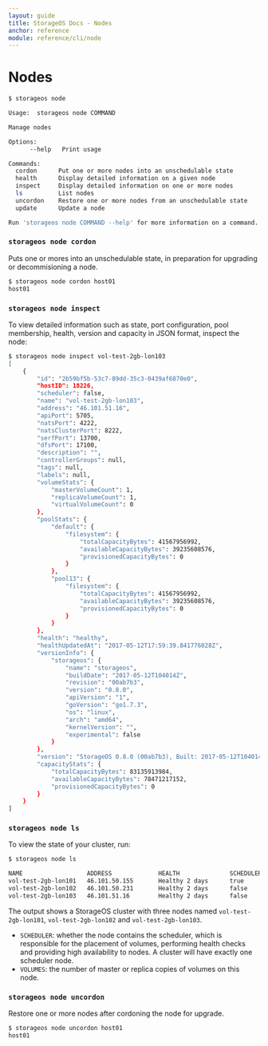 ```yaml
---
layout: guide
title: StorageOS Docs - Nodes
anchor: reference
module: reference/cli/node
---
```


# Nodes

```bash
$ storageos node

Usage:	storageos node COMMAND

Manage nodes

Options:
      --help   Print usage

Commands:
  cordon      Put one or more nodes into an unschedulable state
  health      Display detailed information on a given node
  inspect     Display detailed information on one or more nodes
  ls          List nodes
  uncordon    Restore one or more nodes from an unschedulable state
  update      Update a node

Run 'storageos node COMMAND --help' for more information on a command.
```

### `storageos node cordon`

Puts one or mores into an unschedulable state, in preparation for upgrading or
decommisioning a node.

```bash
$ storageos node cordon host01
host01
```

### `storageos node inspect`

To view detailed information such as state, port configuration, pool membership,
health, version and capacity in JSON format, inspect the node:

```bash
$ storageos node inspect vol-test-2gb-lon103
[
    {
        "id": "2b59bf5b-53c7-89dd-35c3-0439af6870e0",
        "hostID": 18226,
        "scheduler": false,
        "name": "vol-test-2gb-lon103",
        "address": "46.101.51.16",
        "apiPort": 5705,
        "natsPort": 4222,
        "natsClusterPort": 8222,
        "serfPort": 13700,
        "dfsPort": 17100,
        "description": "",
        "controllerGroups": null,
        "tags": null,
        "labels": null,
        "volumeStats": {
            "masterVolumeCount": 1,
            "replicaVolumeCount": 1,
            "virtualVolumeCount": 0
        },
        "poolStats": {
            "default": {
                "filesystem": {
                    "totalCapacityBytes": 41567956992,
                    "availableCapacityBytes": 39235608576,
                    "provisionedCapacityBytes": 0
                }
            },
            "pool13": {
                "filesystem": {
                    "totalCapacityBytes": 41567956992,
                    "availableCapacityBytes": 39235608576,
                    "provisionedCapacityBytes": 0
                }
            }
        },
        "health": "healthy",
        "healthUpdatedAt": "2017-05-12T17:59:39.841776028Z",
        "versionInfo": {
            "storageos": {
                "name": "storageos",
                "buildDate": "2017-05-12T104014Z",
                "revision": "00ab7b3",
                "version": "0.8.0",
                "apiVersion": "1",
                "goVersion": "go1.7.3",
                "os": "linux",
                "arch": "amd64",
                "kernelVersion": "",
                "experimental": false
            }
        },
        "version": "StorageOS 0.8.0 (00ab7b3), Built: 2017-05-12T104014Z",
        "capacityStats": {
            "totalCapacityBytes": 83135913984,
            "availableCapacityBytes": 78471217152,
            "provisionedCapacityBytes": 0
        }
    }
]
```

### `storageos node ls`

To view the state of your cluster, run:

```bash
$ storageos node ls

NAME                  ADDRESS             HEALTH              SCHEDULER           VOLUMES             TOTAL               USED                VERSION             LABELS
vol-test-2gb-lon101   46.101.50.155       Healthy 2 days      true                M: 0, R: 2          77.43GiB            5.66%               0.8.0 (00ab7b3 rev)
vol-test-2gb-lon102   46.101.50.231       Healthy 2 days      false               M: 1, R: 0          38.71GiB            5.90%               0.8.0 (00ab7b3 rev)
vol-test-2gb-lon103   46.101.51.16        Healthy 2 days      false               M: 1, R: 1          77.43GiB            5.61%               0.8.0 (00ab7b3 rev)
```

The output shows a StorageOS cluster with three nodes named
`vol-test-2gb-lon101`, `vol-test-2gb-lon102` and `vol-test-2gb-lon103`.

- `SCHEDULER`: whether the node contains the scheduler, which is responsible for
  the placement of volumes, performing health checks and providing high
  availability to nodes. A cluster will have exactly one scheduler node.
- `VOLUMES`: the number of master or replica copies of volumes on this node.

### `storageos node uncordon`

Restore one or more nodes after cordoning the node for upgrade.

```bash
$ storageos node uncordon host01
host01
```
